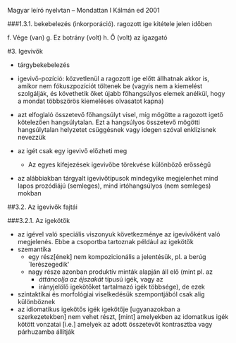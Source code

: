 Magyar leíró nyelvtan – Mondattan I
Kálmán ed
2001

###1.3.1. bekebelezés (inkorporáció). ragozott ige kitétele jelen időben

f. Vége (van)
g. Ez botrány (volt)
h. Ő (volt) az igazgató

#3. Igevivők

* tárgybekebelezés
* igevivő-pozíció: közvetlenül a ragozott ige előtt állhatnak akkor is, amikor
  nem fókuszpozíciót töltenek be (vagyis nem a kiemelést szolgálják, és
  követhetik őket újabb főhangsúlyos elemek anélkül, hogy a mondat többszörös
  kiemeléses olvasatot kapna)
* azt elfoglaló összetevő főhangsúlyt visel, míg mögötte a ragozott igető
  kötelezően hangsúlytalan.  Ezt a hangsúlyos összetevő mögötti hangsúlytalan
  helyzetet csüggésnek vagy idegen szóval enklízisnek nevezzük
* az igét csak egy igevivő előzheti meg
  * Az egyes kifejezések igevivőbe törekvése különböző erősségű

* az alábbiakban tárgyalt igevivőtípusok mindegyike megjelenhet
  mind lapos prozódiájú (semleges), mind irtóhangsúlyos (nem semleges) mokban

##3.2. Az igevivők fajtái

###3.2.1. Az igekötők

* az igével való speciális viszonyuk következménye az igevivőként való
  megjelenés. Ebbe a csoportba tartoznak például az igekötők
* szemantika
  * egy rész[ének] nem kompozicionális a jelentésük, pl. a berúg `lerészegedik'
  * nagy része azonban produktív minták alapján áll elő (mint pl.  az
    * _áttáncolja az éjszakát_ típusú igék, vagy az
    * irányjelölő igekötőket tartalmazó igék többsége), de ezek
* szintaktikai és morfológiai viselkedésük szempontjából csak alig különböznek
* az idiomatikus igekötős igék igekötője [ugyanazokban a szerkezetekben] nem
  vehet részt, [mint] amelyekben az idomatikus igék kötött vonzatai
  [i.e.] amelyek az adott összetevőt kontrasztba vagy párhuzamba állítják

